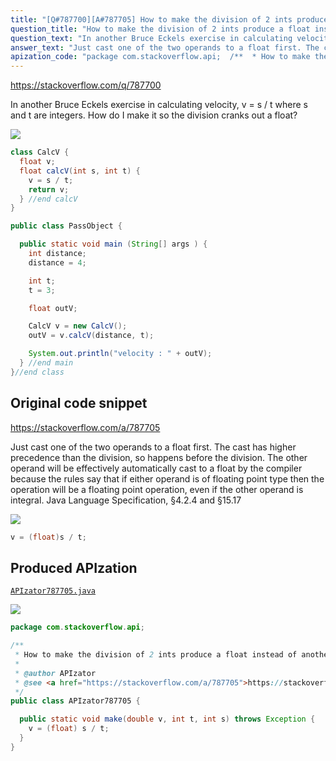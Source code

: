 ```yaml
---
title: "[Q#787700][A#787705] How to make the division of 2 ints produce a float instead of another int?"
question_title: "How to make the division of 2 ints produce a float instead of another int?"
question_text: "In another Bruce Eckels exercise in calculating velocity, v = s / t where s and t are integers.  How do I make it so the division cranks out a float?"
answer_text: "Just cast one of the two operands to a float first. The cast has higher precedence than the division, so happens before the division. The other operand will be effectively automatically cast to a float by the compiler because the rules say that if either operand is of floating point type then the operation will be a floating point operation, even if the other operand is integral.  Java Language Specification, §4.2.4 and §15.17"
apization_code: "package com.stackoverflow.api;  /**  * How to make the division of 2 ints produce a float instead of another int?  *  * @author APIzator  * @see <a href=\"https://stackoverflow.com/a/787705\">https://stackoverflow.com/a/787705</a>  */ public class APIzator787705 {    public static void make(double v, int t, int s) throws Exception {     v = (float) s / t;   } }"
---
```


https://stackoverflow.com/q/787700

In another Bruce Eckels exercise in calculating velocity, v = s / t where s and t are integers.  How do I make it so the division cranks out a float?


<div class="code-logo"><img src="/stackoverflow.png" /></div>

```java
class CalcV {
  float v;
  float calcV(int s, int t) {
    v = s / t;
    return v;
  } //end calcV
}

public class PassObject {

  public static void main (String[] args ) {
    int distance;
    distance = 4;

    int t;
    t = 3;

    float outV;

    CalcV v = new CalcV();
    outV = v.calcV(distance, t);

    System.out.println("velocity : " + outV);
  } //end main
}//end class
```


## Original code snippet

https://stackoverflow.com/a/787705

Just cast one of the two operands to a float first.
The cast has higher precedence than the division, so happens before the division.
The other operand will be effectively automatically cast to a float by the compiler because the rules say that if either operand is of floating point type then the operation will be a floating point operation, even if the other operand is integral.  Java Language Specification, §4.2.4 and §15.17

<div class="code-logo"><img src="/stackoverflow.png" /></div>

```java
v = (float)s / t;
```

## Produced APIzation

[`APIzator787705.java`](https://github.com/pasqualesalza/apization/raw/main/data/search/APIzator787705.java)

<div class="code-logo"><img src="/apizator.png" /></div>

```java
package com.stackoverflow.api;

/**
 * How to make the division of 2 ints produce a float instead of another int?
 *
 * @author APIzator
 * @see <a href="https://stackoverflow.com/a/787705">https://stackoverflow.com/a/787705</a>
 */
public class APIzator787705 {

  public static void make(double v, int t, int s) throws Exception {
    v = (float) s / t;
  }
}

```